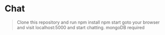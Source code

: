 # Chat
> Clone this repository and run
npm install
npm start
goto your browser
and visit localhost:5000 and start chatting.
mongoDB required
